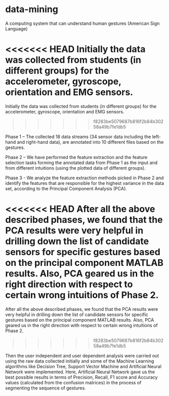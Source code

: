 # data-mining
A computing system that can understand human gestures (American Sign Language)

<<<<<<< HEAD
Initially the data was collected from students (in different groups) for the accelerometer, gyroscope, orientation and EMG sensors.
=======
Initially the data was collected from students (in different groups) for the accelerometer, gyroscope, orientation and EMG sensors. 
>>>>>>> f8283be5079687b816f2b84b30258a49b7fe1db5

Phase 1 – The collected 18 data streams (34 sensor data including the left-hand and right-hand data), are annotated into 10 different files based on the gestures.

Phase 2 – We have performed the feature extraction and the feature selection tasks forming the annotated data from Phase 1 as the input and from different intuitions (using the plotted data of different groups).

Phase 3 - We analyze the feature extraction methods picked in Phase 2 and identify the features that are responsible for the highest variance in the data set, according to the Principal Component Analysis (PCA).

<<<<<<< HEAD
After all the above described phases, we found that the PCA results were very helpful in drilling down the list of candidate sensors for specific gestures based on the principal component MATLAB results. Also, PCA geared us in the right direction with respect to certain wrong intuitions of Phase 2.
=======
After all the above described phases, we found that the PCA results were very helpful in drilling down the list of candidate sensors for specific gestures based on the principal component MATLAB results. Also, PCA geared us in the right direction with respect to certain wrong intuitions of Phase 2. 
>>>>>>> f8283be5079687b816f2b84b30258a49b7fe1db5

Then the user independent and user dependent analysis were carried out using the raw data collected initially and some of the Machine Learning algorithms like Decision Tree, Support Vector Machine and Artificial Neural Network were implemented. Here, Artificial Neural Network gave us the best possible results in terms of Precision, Recall, F1 score and Accuracy values (calculated from the confusion matrices) in the process of segmenting the sequence of gestures.

